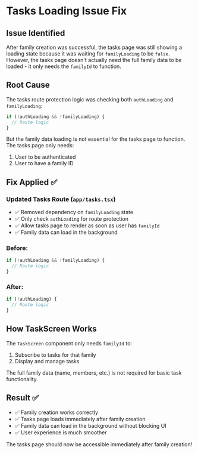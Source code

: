 # Tasks Loading Issue Fix

## Issue Identified
After family creation was successful, the tasks page was still showing a loading state because it was waiting for `familyLoading` to be `false`. However, the tasks page doesn't actually need the full family data to be loaded - it only needs the `familyId` to function.

## Root Cause
The tasks route protection logic was checking both `authLoading` and `familyLoading`:
```typescript
if (!authLoading && !familyLoading) {
  // Route logic
}
```

But the family data loading is not essential for the tasks page to function. The tasks page only needs:
1. User to be authenticated
2. User to have a family ID

## Fix Applied ✅

### Updated Tasks Route (`app/tasks.tsx`)
- ✅ Removed dependency on `familyLoading` state
- ✅ Only check `authLoading` for route protection
- ✅ Allow tasks page to render as soon as user has `familyId`
- ✅ Family data can load in the background

### Before:
```typescript
if (!authLoading && !familyLoading) {
  // Route logic
}
```

### After:
```typescript
if (!authLoading) {
  // Route logic
}
```

## How TaskScreen Works
The `TaskScreen` component only needs `familyId` to:
1. Subscribe to tasks for that family
2. Display and manage tasks

The full family data (name, members, etc.) is not required for basic task functionality.

## Result ✅
- ✅ Family creation works correctly
- ✅ Tasks page loads immediately after family creation
- ✅ Family data can load in the background without blocking UI
- ✅ User experience is much smoother

The tasks page should now be accessible immediately after family creation!
